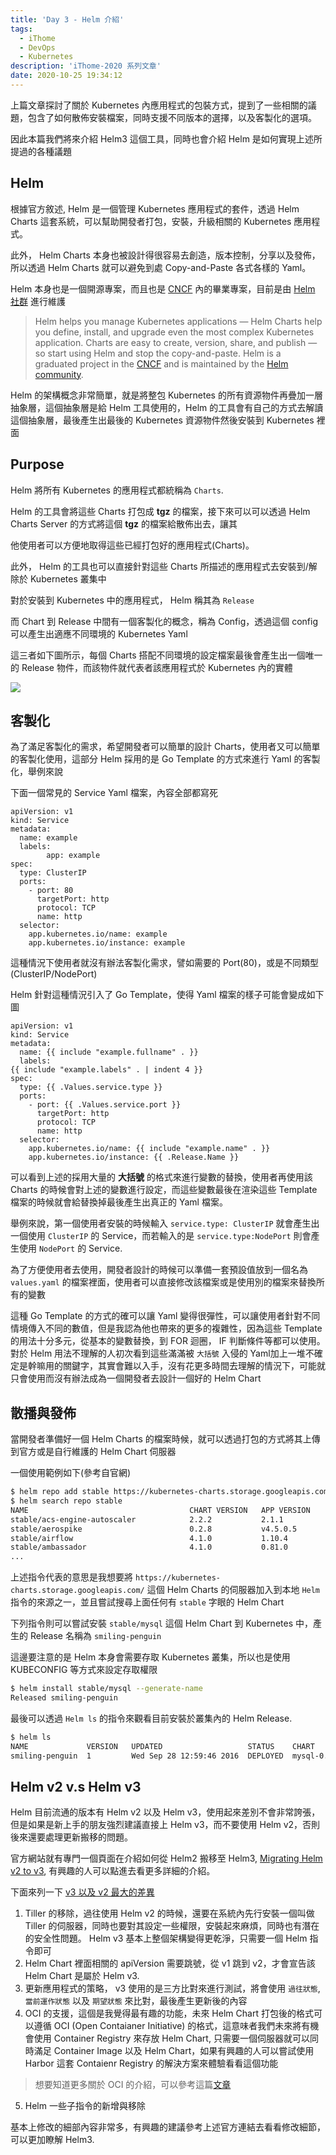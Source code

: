 ```yaml
---
title: 'Day 3 - Helm 介紹'
tags:
  - iThome
  - DevOps
  - Kubernetes
description: 'iThome-2020 系列文章'
date: 2020-10-25 19:34:12
---
```


上篇文章探討了關於 Kubernetes 內應用程式的包裝方式，提到了一些相關的議題，包含了如何散佈安裝檔案，同時支援不同版本的選擇，以及客製化的選項。

因此本篇我們將來介紹 Helm3 這個工具，同時也會介紹 Helm 是如何實現上述所提過的各種議題

## Helm

根據官方敘述, Helm 是一個管理 Kubernetes 應用程式的套件，透過 Helm Charts 這套系統，可以幫助開發者打包，安裝，升級相關的 Kubernetes 應用程式。

此外， Helm Charts 本身也被設計得很容易去創造，版本控制，分享以及發佈，所以透過 Helm Charts 就可以避免到處 Copy-and-Paste 各式各樣的 Yaml。

Helm 本身也是一個開源專案，而且也是 [CNCF](https://cncf.io/) 內的畢業專案，目前是由  [Helm 社群](https://github.com/helm/community) 進行維護

> Helm helps you manage Kubernetes applications — Helm Charts help you define, install, and upgrade even the most complex Kubernetes application.
> Charts are easy to create, version, share, and publish — so start using Helm and stop the copy-and-paste.
> Helm is a graduated project in the [CNCF](https://cncf.io/) and is maintained by the [Helm community](https://github.com/helm/community).


Helm 的架構概念非常簡單，就是將整包 Kubernetes 的所有資源物件再疊加一層抽象層，這個抽象層是給 Helm 工具使用的，Helm 的工具會有自己的方式去解讀這個抽象層，最後產生出最後的 Kubernetes 資源物件然後安裝到 Kubernetes 裡面

## Purpose

Helm 將所有 Kubernetes 的應用程式都統稱為 `Charts`.

Helm 的工具會將這些 Charts 打包成 **tgz** 的檔案，接下來可以可以透過 Helm Charts Server 的方式將這個 **tgz** 的檔案給散佈出去，讓其

他使用者可以方便地取得這些已經打包好的應用程式(Charts)。

此外， Helm 的工具也可以直接針對這些 Charts 所描述的應用程式去安裝到/解除於 Kubernetes 叢集中

對於安裝到 Kubernetes 中的應用程式， Helm 稱其為 `Release`

而 Chart 到 Release 中間有一個客製化的概念，稱為 Config，透過這個 config 可以產生出適應不同環境的 Kubernetes Yaml


這三者如下圖所示，每個 Charts 搭配不同環境的設定檔案最後會產生出一個唯一的 Release 物件，而該物件就代表者該應用程式於 Kubernetes 內的實體

![](https://i.imgur.com/60lEp4A.jpg)


## 客製化

為了滿足客製化的需求，希望開發者可以簡單的設計 Charts，使用者又可以簡單的客製化使用，這部分 Helm 採用的是 Go Template 的方式來進行 Yaml 的客製化，舉例來說

下面一個常見的 Service Yaml 檔案，內容全部都寫死

```
apiVersion: v1
kind: Service
metadata:
  name: example
  labels:
		app: example
spec:
  type: ClusterIP
  ports:
    - port: 80
      targetPort: http
      protocol: TCP
      name: http
  selector:
    app.kubernetes.io/name: example
    app.kubernetes.io/instance: example
```

這種情況下使用者就沒有辦法客製化需求，譬如需要的 Port(80)，或是不同類型 (ClusterIP/NodePort)

Helm 針對這種情況引入了 Go Template，使得 Yaml 檔案的樣子可能會變成如下圖

```yaml=
apiVersion: v1
kind: Service
metadata:
  name: {{ include "example.fullname" . }}
  labels:
{{ include "example.labels" . | indent 4 }}
spec:
  type: {{ .Values.service.type }}
  ports:
    - port: {{ .Values.service.port }}
      targetPort: http
      protocol: TCP
      name: http
  selector:
    app.kubernetes.io/name: {{ include "example.name" . }}
    app.kubernetes.io/instance: {{ .Release.Name }}
```

可以看到上述的採用大量的 **大括號** 的格式來進行變數的替換，使用者再使用該 Charts 的時候會對上述的變數進行設定，而這些變數最後在渲染這些 Template 檔案的時候就會給替換掉最後產生出真正的 Yaml 檔案。

舉例來說，第一個使用者安裝的時候輸入 `service.type: ClusterIP`  就會產生出一個使用 `ClusterIP` 的 Service，而若輸入的是 `service.type:NodePort`  則會產生使用 `NodePort` 的 Service.


為了方便使用者去使用，開發者設計的時候可以準備一套預設值放到一個名為 `values.yaml` 的檔案裡面，使用者可以直接修改該檔案或是使用別的檔案來替換所有的變數

這種 Go Template 的方式的確可以讓 Yaml 變得很彈性，可以讓使用者針對不同情境傳入不同的數值，但是我認為他也帶來的更多的複雜性，因為這些 Template 的用法十分多元，從基本的變數替換，到 FOR 迴圈， IF 判斷條件等都可以使用。
對於 Helm 用法不理解的人初次看到這些滿滿被 `大括號` 入侵的 Yaml加上一堆不確定是幹嘛用的關鍵字，其實會難以入手，沒有花更多時間去理解的情況下，可能就只會使用而沒有辦法成為一個開發者去設計一個好的 Helm Chart



## 散播與發佈

當開發者準備好一個 Helm Charts 的檔案時候，就可以透過打包的方式將其上傳到官方或是自行維護的 Helm Chart 伺服器

一個使用範例如下(參考自官網)

```bash
$ helm repo add stable https://kubernetes-charts.storage.googleapis.com/
$ helm search repo stable
NAME                                    CHART VERSION   APP VERSION                     DESCRIPTION
stable/acs-engine-autoscaler            2.2.2           2.1.1                           DEPRECATED Scales worker nodes within agent pools
stable/aerospike                        0.2.8           v4.5.0.5                        A Helm chart for Aerospike in Kubernetes
stable/airflow                          4.1.0           1.10.4                          Airflow is a platform to programmatically autho...
stable/ambassador                       4.1.0           0.81.0                          A Helm chart for Datawire Ambassador
...

```

上述指令代表的意思是我想要將 `https://kubernetes-charts.storage.googleapis.com/` 這個 Helm Charts 的伺服器加入到本地 `Helm` 指令的來源之一，並且嘗試搜尋上面任何有 `stable` 字眼的 Helm Chart



下列指令則可以嘗試安裝 `stable/mysql` 這個 Helm Chart 到 Kubernetes 中，產生的 Release 名稱為 `smiling-penguin`

這邊要注意的是 Helm 本身會需要存取 Kubernetes 叢集，所以也是使用 KUBECONFIG 等方式來設定存取權限

```bash
$ helm install stable/mysql --generate-name
Released smiling-penguin
```



最後可以透過 `Helm ls` 的指令來觀看目前安裝於叢集內的 Helm Release.

```bash
$ helm ls
NAME             VERSION   UPDATED                   STATUS    CHART
smiling-penguin  1         Wed Sep 28 12:59:46 2016  DEPLOYED  mysql-0.1.0
```



## Helm v2 v.s Helm v3

Helm 目前流通的版本有 Helm v2 以及 Helm v3，使用起來差別不會非常誇張，但是如果是新上手的朋友強烈建議直接上 Helm v3，而不要使用 Helm v2，否則後來還要處理更新搬移的問題。

官方網站就有專門一個頁面在介紹如何從 Helm2 搬移至 Helm3, [Migrating Helm v2 to v3](https://helm.sh/docs/topics/v2_v3_migration/), 有興趣的人可以點進去看更多詳細的介紹。

下面來列一下 [v3 以及 v2 最大的差異](https://v3.helm.sh/docs/faq/#changes-since-helm-2)

1. Tiller 的移除，過往使用 Helm v2 的時候，還要在系統內先行安裝一個叫做 Tiller 的伺服器，同時也要對其設定一些權限，安裝起來麻煩，同時也有潛在的安全性問題。 Helm v3 基本上整個架構變得更乾淨，只需要一個 Helm 指令即可
2. Helm Chart 裡面相關的 apiVersion 需要跳號，從 v1 跳到 v2，才會宣告該 Helm Chart 是屬於 Helm v3.
3. 更新應用程式的策略， v3 使用的是三方比對來進行測試，將會使用 `過往狀態`, `當前運作狀態` 以及 `期望狀態` 來比對，最後產生更新後的內容
4. OCI 的支援，這個是我覺得最有趣的功能，未來 Helm Chart 打包後的格式可以遵循 OCI (Open Contaianer Initiative) 的格式，這意味者我們未來將有機會使用 Container Registry 來存放 Helm Chart, 只需要一個伺服器就可以同時滿足 Container Image 以及 Helm Chart，如果有興趣的人可以嘗試使用 Harbor 這套 Contaienr Registry 的解決方案來體驗看看這個功能

> 想要知道更多關於 OCI 的介紹，可以參考這篇[文章](https://www.hwchiu.com/container-design-i.html)

5. Helm 一些子指令的新增與移除



基本上修改的細部內容非常多，有興趣的建議參考上述官方連結去看看修改細節，可以更加瞭解 Helm3.


